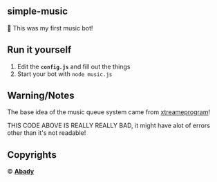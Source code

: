 ## simple-music

👵 This was my first music bot!

## Run it yourself

1. Edit the **`config.js`** and fill out the things
2. Start your bot with `node music.js`

## Warning/Notes

The base idea of the music queue system came from [xtreameprogram](https://github.com/xtreameprogram)!

THIS CODE ABOVE IS REALLY REALLY BAD, it might have alot of errors other than it's not readable!

## Copyrights

© [**Abady**](https://github.com/Abady321x123)
